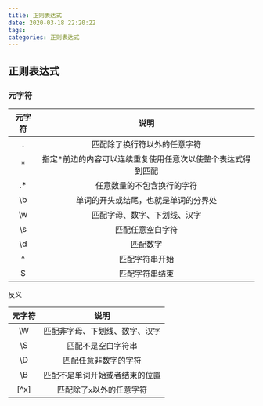 ```yaml
---
title: 正则表达式
date: 2020-03-18 22:20:22
tags:
categories: 正则表达式
---
```


## 正则表达式



### 元字符

| 元字符 |                            说明                             |
| :----: | :---------------------------------------------------------: |
|   .    |                匹配除了换行符以外的任意字符                 |
|   *    | 指定*前边的内容可以连续重复使用任意次以使整个表达式得到匹配 |
|   .*   |                 任意数量的不包含换行的字符                  |
|   \b   |            单词的开头或结尾，也就是单词的分界处             |
|   \w   |                匹配字母、数字、下划线、汉字                 |
|   \s   |                      匹配任意空白字符                       |
|   \d   |                          匹配数字                           |
|   ^    |                       匹配字符串开始                        |
|   $    |                       匹配字符串结束                        |

反义

| 元字符 |              说明              |
| :----: | :----------------------------: |
|   \W   | 匹配非字母、下划线、数字、汉字 |
|   \S   |       匹配不是空白字符串       |
|   \D   |      匹配任意非数字的字符      |
|   \B   | 匹配不是单词开始或者结束的位置 |
|  [^x]  |   匹配除了`x`以外的任意字符    |

